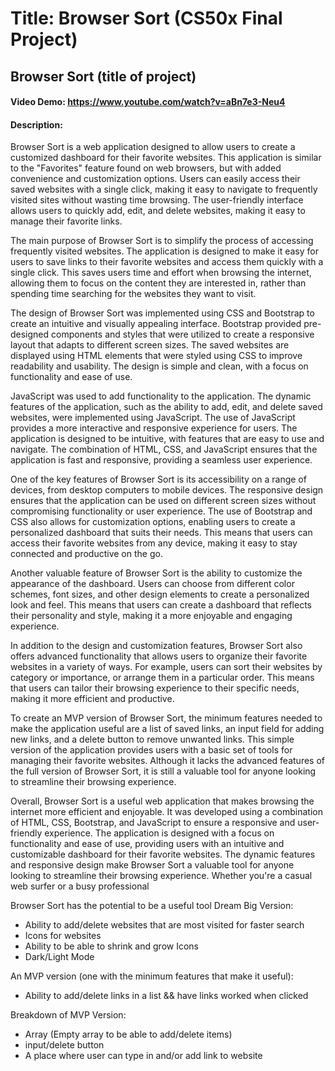 # Title: Browser Sort (CS50x Final Project)

## Browser Sort (title of project)

#### Video Demo:  https://www.youtube.com/watch?v=aBn7e3-Neu4

#### Description:   
  Browser Sort is a web application designed to allow users to create a customized dashboard for their favorite websites. This application is similar to the "Favorites" feature found on web browsers, but with added convenience and customization options. Users can easily access their saved websites with a single click, making it easy to navigate to frequently visited sites without wasting time browsing. The user-friendly interface allows users to quickly add, edit, and delete websites, making it easy to manage their favorite links.

The main purpose of Browser Sort is to simplify the process of accessing frequently visited websites. The application is designed to make it easy for users to save links to their favorite websites and access them quickly with a single click. This saves users time and effort when browsing the internet, allowing them to focus on the content they are interested in, rather than spending time searching for the websites they want to visit.

The design of Browser Sort was implemented using CSS and Bootstrap to create an intuitive and visually appealing interface. Bootstrap provided pre-designed components and styles that were utilized to create a responsive layout that adapts to different screen sizes. The saved websites are displayed using HTML elements that were styled using CSS to improve readability and usability. The design is simple and clean, with a focus on functionality and ease of use.

JavaScript was used to add functionality to the application. The dynamic features of the application, such as the ability to add, edit, and delete saved websites, were implemented using JavaScript. The use of JavaScript provides a more interactive and responsive experience for users. The application is designed to be intuitive, with features that are easy to use and navigate. The combination of HTML, CSS, and JavaScript ensures that the application is fast and responsive, providing a seamless user experience.

One of the key features of Browser Sort is its accessibility on a range of devices, from desktop computers to mobile devices. The responsive design ensures that the application can be used on different screen sizes without compromising functionality or user experience. The use of Bootstrap and CSS also allows for customization options, enabling users to create a personalized dashboard that suits their needs. This means that users can access their favorite websites from any device, making it easy to stay connected and productive on the go.

Another valuable feature of Browser Sort is the ability to customize the appearance of the dashboard. Users can choose from different color schemes, font sizes, and other design elements to create a personalized look and feel. This means that users can create a dashboard that reflects their personality and style, making it a more enjoyable and engaging experience.

In addition to the design and customization features, Browser Sort also offers advanced functionality that allows users to organize their favorite websites in a variety of ways. For example, users can sort their websites by category or importance, or arrange them in a particular order. This means that users can tailor their browsing experience to their specific needs, making it more efficient and productive.

To create an MVP version of Browser Sort, the minimum features needed to make the application useful are a list of saved links, an input field for adding new links, and a delete button to remove unwanted links. This simple version of the application provides users with a basic set of tools for managing their favorite websites. Although it lacks the advanced features of the full version of Browser Sort, it is still a valuable tool for anyone looking to streamline their browsing experience.

Overall, Browser Sort is a useful web application that makes browsing the internet more efficient and enjoyable. It was developed using a combination of HTML, CSS, Bootstrap, and JavaScript to ensure a responsive and user-friendly experience. The application is designed with a focus on functionality and ease of use, providing users with an intuitive and customizable dashboard for their favorite websites. The dynamic features and responsive design make Browser Sort a valuable tool for anyone looking to streamline their browsing experience. Whether you're a casual web surfer or a busy professional

Browser Sort has the potential to be a useful tool
Dream Big Version:

- Ability to add/delete websites that are most visited for faster search
- Icons for websites 
- Ability to be able to shrink and grow Icons
- Dark/Light Mode


An MVP version (one with the minimum features that make it useful): 

- Ability to add/delete links in a list && have links worked when clicked

Breakdown of MVP Version:

- Array (Empty array to be able to add/delete items)
- input/delete button
- A place where user can type in and/or add link to website 



